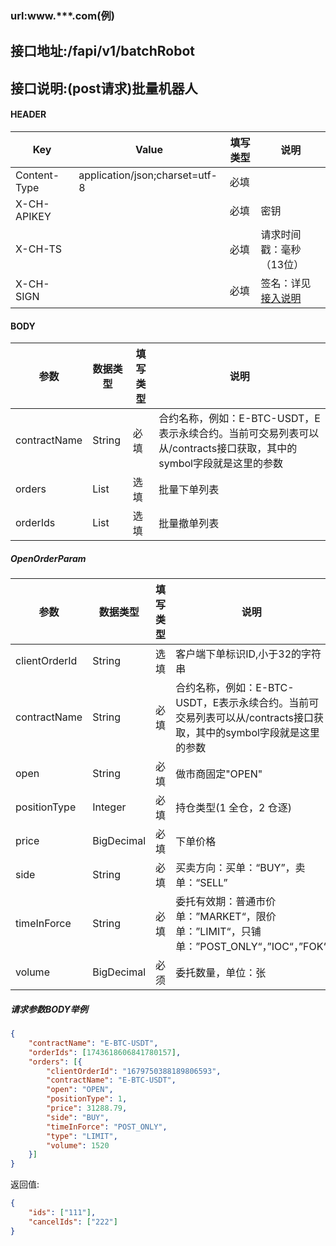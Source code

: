 ### url:www.***.com(例)

## 接口地址:/fapi/v1/batchRobot

## 接口说明:(post请求)批量机器人

#### HEADER

| Key          | Value                          | 填写类型 | 说明                                                         |
| ------------ | ------------------------------ | -------- | ------------------------------------------------------------ |
| Content-Type | application/json;charset=utf-8 | 必填     |                                                              |
| X-CH-APIKEY  |                                | 必填     | 密钥                                                         |
| X-CH-TS      |                                | 必填     | 请求时间戳：毫秒（13位）                                     |
| X-CH-SIGN    |                                | 必填     | 签名：详见[接入说明](https://github.com/Raistwen/doc/blob/main/trade-api/futures-%E5%90%88%E7%BA%A6/%E6%8E%A5%E5%85%A5%E8%AF%B4%E6%98%8E.md) |

#### BODY

|参数| 数据类型 |	填写类型|	说明|
|--------|--------|--------|--------|
|contractName| String | 必填 | 合约名称，例如：E-BTC-USDT，E表示永续合约。当前可交易列表可以从/contracts接口获取，其中的symbol字段就是这里的参数 |
|orders| List<OpenOrderParam> | 选填 | 批量下单列表 |
|orderIds| List<Long> | 选填 | 批量撤单列表 |

##### OpenOrderParam

| 参数          | 数据类型   | 填写类型 | 说明                                                         |
| ------------- | ---------- | -------- | ------------------------------------------------------------ |
| clientOrderId | String     | 选填     | 客户端下单标识ID,小于32的字符串                              |
| contractName  | String     | 必填     | 合约名称，例如：E-BTC-USDT，E表示永续合约。当前可交易列表可以从/contracts接口获取，其中的symbol字段就是这里的参数 |
| open          | String     | 必填     | 做市商固定"OPEN"                                             |
| positionType  | Integer    | 必填     | 持仓类型(1 全仓，2 仓逐)                                     |
| price         | BigDecimal | 必填     | 下单价格                                                     |
| side          | String     | 必填     | 买卖方向：买单：“BUY”，卖单：“SELL”                          |
| timeInForce   | String     | 必填     | 委托有效期：普通市价单：”MARKET“，限价单：”LIMIT“，只铺单：”POST_ONLY“，”IOC“，”FOK“ |
| volume        | BigDecimal | 必须     | 委托数量，单位：张                                           |

##### 请求参数BODY举例

~~~json
{
	"contractName": "E-BTC-USDT",
	"orderIds": [1743618606841780157],
	"orders": [{
		"clientOrderId": "1679750388189806593",
		"contractName": "E-BTC-USDT",
		"open": "OPEN",
		"positionType": 1,
		"price": 31288.79,
		"side": "BUY",
		"timeInForce": "POST_ONLY",
		"type": "LIMIT",
		"volume": 1520
	}]
}
~~~



返回值:

```json
{
	"ids": ["111"],
	"cancelIds": ["222"]
}
```
